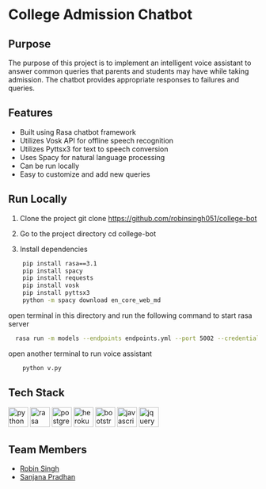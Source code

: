 # College Admission Chatbot

## Purpose
The purpose of this project is to implement an intelligent voice assistant to answer common queries that parents and students may have while taking admission. The chatbot provides appropriate responses to failures and queries. 

## Features
- Built using Rasa chatbot framework
- Utilizes Vosk API for offline speech recognition
- Utilizes Pyttsx3 for text to speech conversion
- Uses Spacy for natural language processing
- Can be run locally
- Easy to customize and add new queries

## Run Locally
1. Clone the project
  git clone https://github.com/robinsingh051/college-bot

2. Go to the project directory
  cd college-bot

3. Install dependencies
```bash
    pip install rasa==3.1
    pip install spacy
    pip install requests
    pip install vosk
    pip install pyttsx3
    python -m spacy download en_core_web_md
```
open terminal in this directory and run the following command to start rasa server
```bash
  rasa run -m models --endpoints endpoints.yml --port 5002 --credentials credentials.yml
```

open another terminal to run voice assistant
```bash
    python v.py
```

## Tech Stack
<p align="left">
  <img src="https://www.vectorlogo.zone/logos/python/python-icon.svg" alt="python" width="40" height="40"/>
  <img src="https://www.vectorlogo.zone/logos/rasahq/rasahq-icon.svg" alt="rasa" width="40" height="40"/>
  <img src="https://www.vectorlogo.zone/logos/postgresql/postgresql-icon.svg" alt="postgresql" width="40" height="40"/>
  <img src="https://www.vectorlogo.zone/logos/heroku/heroku-icon.svg" alt="heroku" width="40" height="40"/>
  <img src="https://www.vectorlogo.zone/logos/getbootstrap/getbootstrap-icon.svg" alt="bootstrap" width="40" height="40"/>
  <img src="https://www.vectorlogo.zone/logos/javascript/javascript-icon.svg" alt="javascript" width="40" height="40"/>
  <img src="https://www.vectorlogo.zone/logos/jquery/jquery-icon.svg" alt="jquery" width="40" height="40"/>
</p>
 
## Team Members
- [Robin Singh](https://github.com/robinsingh051)
- [Sanjana Pradhan](https://github.com/Sanjana27-11)

